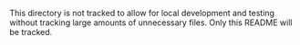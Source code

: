 This directory is not tracked to allow for local development and testing without tracking large amounts of unnecessary files. Only this README will be tracked.